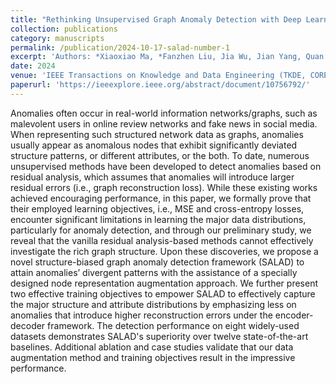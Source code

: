 ```yaml
---
title: "Rethinking Unsupervised Graph Anomaly Detection with Deep Learning: Residuals and Objectives"
collection: publications
category: manuscripts
permalink: /publication/2024-10-17-salad-number-1
excerpt: 'Authors: *Xiaoxiao Ma, *Fanzhen Liu, Jia Wu, Jian Yang, Quan Z. Sheng'
date: 2024
venue: 'IEEE Transactions on Knowledge and Data Engineering (TKDE, CORE ranked A*, CCF A)'
paperurl: 'https://ieeexplore.ieee.org/abstract/document/10756792/'
---
```

Anomalies often occur in real-world information networks/graphs, such as malevolent users in online review networks and fake news in social media. When representing such structured network data as graphs, anomalies usually appear as anomalous nodes that exhibit significantly deviated structure patterns, or different attributes, or the both. To date, numerous unsupervised methods have been developed to detect anomalies based on residual analysis, which assumes that anomalies will introduce larger residual errors (i.e., graph reconstruction loss). While these existing works achieved encouraging performance, in this paper, we formally prove that their employed learning objectives, i.e., MSE and cross-entropy losses, encounter significant limitations in learning the major data distributions, particularly for anomaly detection, and through our preliminary study, we reveal that the vanilla residual analysis-based methods cannot effectively investigate the rich graph structure. Upon these discoveries, we propose a novel structure-biased graph anomaly detection framework (SALAD) to attain anomalies’ divergent patterns with the assistance of a specially designed node representation augmentation approach. We further present two effective training objectives to empower SALAD to effectively capture the major structure and attribute distributions by emphasizing less on anomalies that introduce higher reconstruction errors under the encoder-decoder framework. The detection performance on eight widely-used datasets demonstrates SALAD's superiority over twelve state-of-the-art baselines. Additional ablation and case studies validate that our data augmentation method and training objectives result in the impressive performance.
